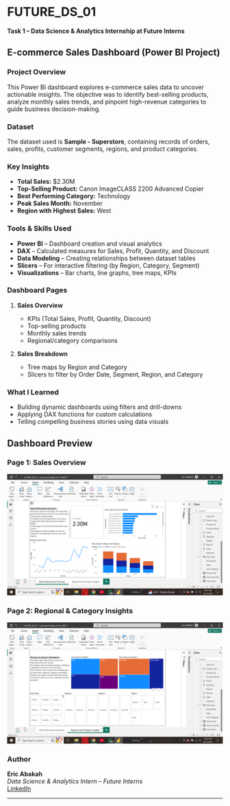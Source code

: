 # FUTURE_DS_01
**Task 1 – Data Science & Analytics Internship at Future Interns**

## E-commerce Sales Dashboard (Power BI Project)

### Project Overview

This Power BI dashboard explores e-commerce sales data to uncover actionable insights. The objective was to identify best-selling products, analyze monthly sales trends, and pinpoint high-revenue categories to guide business decision-making.


### Dataset

The dataset used is **Sample - Superstore**, containing records of orders, sales, profits, customer segments, regions, and product categories.

### Key Insights

- **Total Sales:** $2.30M  
- **Top-Selling Product:** Canon ImageCLASS 2200 Advanced Copier  
- **Best Performing Category:** Technology  
- **Peak Sales Month:** November  
- **Region with Highest Sales:** West  


### Tools & Skills Used

- **Power BI** – Dashboard creation and visual analytics  
- **DAX** – Calculated measures for Sales, Profit, Quantity, and Discount  
- **Data Modeling** – Creating relationships between dataset tables  
- **Slicers** – For interactive filtering (by Region, Category, Segment)  
- **Visualizations** – Bar charts, line graphs, tree maps, KPIs  


### Dashboard Pages

1. **Sales Overview**
   - KPIs (Total Sales, Profit, Quantity, Discount)
   - Top-selling products
   - Monthly sales trends
   - Regional/category comparisons

2. **Sales Breakdown**
   - Tree maps by Region and Category
   - Slicers to filter by Order Date, Segment, Region, and Category


### What I Learned

- Building dynamic dashboards using filters and drill-downs  
- Applying DAX functions for custom calculations  
- Telling compelling business stories using data visuals  

## Dashboard Preview

### Page 1: Sales Overview
![Sales Overview](dashboard1.png)

### Page 2: Regional & Category Insights
![Regional Breakdown](dashboard2.png)


### Author

**Eric Abakah**  
*Data Science & Analytics Intern – Future Interns*  
[LinkedIn](https://www.linkedin.com/in/eric-abakah-11a6361a7)

---
